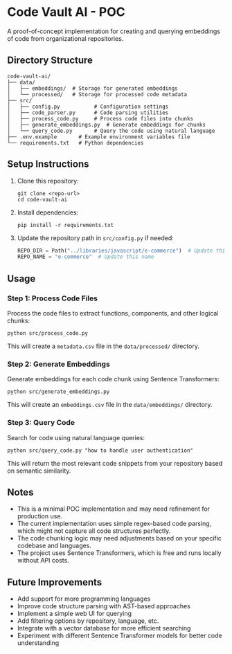 # Code Vault AI - POC

A proof-of-concept implementation for creating and querying embeddings of code from organizational repositories.

## Directory Structure

```
code-vault-ai/
├── data/
│   ├── embeddings/  # Storage for generated embeddings
│   └── processed/   # Storage for processed code metadata
├── src/
│   ├── config.py           # Configuration settings
│   ├── code_parser.py      # Code parsing utilities
│   ├── process_code.py     # Process code files into chunks
│   ├── generate_embeddings.py  # Generate embeddings for chunks
│   └── query_code.py       # Query the code using natural language
├── .env.example       # Example environment variables file
└── requirements.txt   # Python dependencies
```

## Setup Instructions

1. Clone this repository:
   ```
   git clone <repo-url>
   cd code-vault-ai
   ```

2. Install dependencies:
   ```
   pip install -r requirements.txt
   ```

3. Update the repository path in `src/config.py` if needed:
   ```python
   REPO_DIR = Path("../libraries/javascript/e-commerce")  # Update this path
   REPO_NAME = "e-commerce"  # Update this name
   ```

## Usage

### Step 1: Process Code Files

Process the code files to extract functions, components, and other logical chunks:

```
python src/process_code.py
```

This will create a `metadata.csv` file in the `data/processed/` directory.

### Step 2: Generate Embeddings

Generate embeddings for each code chunk using Sentence Transformers:

```
python src/generate_embeddings.py
```

This will create an `embeddings.csv` file in the `data/embeddings/` directory.

### Step 3: Query Code

Search for code using natural language queries:

```
python src/query_code.py "how to handle user authentication"
```

This will return the most relevant code snippets from your repository based on semantic similarity.

## Notes

- This is a minimal POC implementation and may need refinement for production use.
- The current implementation uses simple regex-based code parsing, which might not capture all code structures perfectly.
- The code chunking logic may need adjustments based on your specific codebase and languages.
- The project uses Sentence Transformers, which is free and runs locally without API costs.

## Future Improvements

- Add support for more programming languages
- Improve code structure parsing with AST-based approaches
- Implement a simple web UI for querying
- Add filtering options by repository, language, etc.
- Integrate with a vector database for more efficient searching
- Experiment with different Sentence Transformer models for better code understanding 